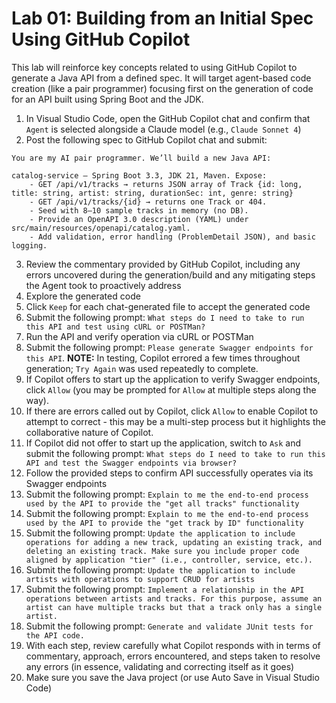 # Lab 01: Building from an Initial Spec Using GitHub Copilot

This lab will reinforce key concepts related to using GitHub Copilot to generate a Java API from a defined spec. It will target agent-based code creation (like a pair programmer) focusing first on the generation of code for an API built using Spring Boot and the JDK.

1. In Visual Studio Code, open the GitHub Copilot chat and confirm that `Agent` is selected alongside a Claude model (e.g., `Claude Sonnet 4`)
2. Post the following spec to GitHub Copilot chat and submit:

```text
You are my AI pair programmer. We’ll build a new Java API:

catalog-service — Spring Boot 3.3, JDK 21, Maven. Expose:
    - GET /api/v1/tracks → returns JSON array of Track {id: long, title: string, artist: string, durationSec: int, genre: string}
    - GET /api/v1/tracks/{id} → returns one Track or 404.
    - Seed with 8–10 sample tracks in memory (no DB).
    - Provide an OpenAPI 3.0 description (YAML) under src/main/resources/openapi/catalog.yaml.
    - Add validation, error handling (ProblemDetail JSON), and basic logging.
```

3. Review the commentary provided by GitHub Copilot, including any errors uncovered during the generation/build and any mitigating steps the Agent took to proactively address
4. Explore the generated code
5. Click `Keep` for each chat-generated file to accept the generated code
6. Submit the following prompt: `What steps do I need to take to run this API and test using cURL or POSTMan?`
6. Run the API and verify operation via cURL or POSTMan
7. Submit the following prompt: `Please generate Swagger endpoints for this API`. **NOTE:** In testing, Copilot errored a few times throughout generation; `Try Again` was used repeatedly to complete.
8. If Copilot offers to start up the application to verify Swagger endpoints, click `Allow` (you may be prompted for `Allow` at multiple steps along the way).
9. If there are errors called out by Copilot, click `Allow` to enable Copilot to attempt to correct - this may be a multi-step process but it highlights the collaborative nature of Copilot.
10. If Copilot did not offer to start up the application, switch to `Ask` and submit the following prompt: `What steps do I need to take to run this API and test the Swagger endpoints via browser?`
11. Follow the provided steps to confirm API successfully operates via its Swagger endpoints
12. Submit the following prompt: `Explain to me the end-to-end process used by the API to provide the "get all tracks" functionality`
13. Submit the following prompt: `Explain to me the end-to-end process used by the API to provide the "get track by ID" functionality`
14. Submit the following prompt: `Update the application to include operations for adding a new track, updating an existing track, and deleting an existing track. Make sure you include proper code aligned by application "tier" (i.e., controller, service, etc.).`
15. Submit the following prompt: `Update the application to include artists with operations to support CRUD for artists`
16. Submit the following prompt: `Implement a relationship in the API operations between artists and tracks. For this purpose, assume an artist can have multiple tracks but that a track only has a single artist.`
17. Submit the following prompt: `Generate and validate JUnit tests for the API code.`
18. With each step, review carefully what Copilot responds with in terms of commentary, approach, errors encountered, and steps taken to resolve any errors (in essence, validating and correcting itself as it goes)
19. Make sure you save the Java project (or use Auto Save in Visual Studio Code)
